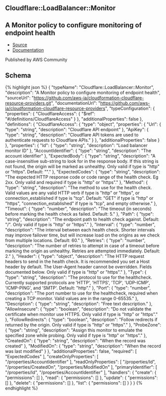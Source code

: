 
## Cloudflare::LoadBalancer::Monitor

## A Monitor policy to configure monitoring of endpoint health

- [Source](https:&#x2F;&#x2F;github.com&#x2F;aws-ia&#x2F;cloudformation-cloudflare-resource-providers.git) 
- [Documentation]()

Published by AWS Community

## Schema
{% highlight json %}
{
    "typeName": "Cloudflare::LoadBalancer::Monitor",
    "description": "A Monitor policy to configure monitoring of endpoint health",
    "sourceUrl": "https://github.com/aws-ia/cloudformation-cloudflare-resource-providers.git",
    "documentationUrl": "https://github.com/aws-ia/cloudformation-cloudflare-resource-providers",
    "typeConfiguration": {
        "properties": {
            "CloudflareAccess": {
                "$ref": "#/definitions/CloudflareAccess"
            }
        },
        "additionalProperties": false
    },
    "definitions": {
        "CloudflareAccess": {
            "type": "object",
            "properties": {
                "Url": {
                    "type": "string",
                    "description": "Cloudflare API endpoint"
                },
                "ApiKey": {
                    "type": "string",
                    "description": "Cloudflare API tokens are used to authenticate requests to Cloudflare APIs."
                }
            },
            "additionalProperties": false
        }
    },
    "properties": {
        "Id": {
            "type": "string",
            "description": "Load balancer monitor ID"
        },
        "AccountIdentifier": {
            "type": "string",
            "description": "The account identifier"
        },
        "ExpectedBody": {
            "type": "string",
            "description": "A case-insensitive sub-string to look for in the response body. If this string is not found, the origin will be marked as unhealthy. Only valid if type is \"http\" or \"https\". Default: \"\"."
        },
        "ExpectedCodes": {
            "type": "string",
            "description": "The expected HTTP response code or code range of the health check. Eg 2xx. Only valid and required if type is \"http\" or \"https\"."
        },
        "Method": {
            "type": "string",
            "description": "The method to use for the health check. Valid values are any valid HTTP verb if type is \"http\" or \"https\", or connection_established if type is \"tcp\". Default: \"GET\" if type is \"http\" or \"https\", \"connection_established\" if type is \"tcp\", and empty otherwise."
        },
        "Timeout": {
            "type": "number",
            "description": "The timeout (in seconds) before marking the health check as failed. Default: 5."
        },
        "Path": {
            "type": "string",
            "description": "The endpoint path to health check against. Default: \"/\". Only valid if type is \"http\" or \"https\"."
        },
        "Interval": {
            "type": "number",
            "description": "The interval between each health check. Shorter intervals may improve failover time, but will increase load on the origins as we check from multiple locations. Default: 60."
        },
        "Retries": {
            "type": "number",
            "description": "The number of retries to attempt in case of a timeout before marking the origin as unhealthy. Retries are attempted immediately. Default: 2."
        },
        "Header": {
            "type": "object",
            "description": "The HTTP request headers to send in the health check. It is recommended you set a Host header by default. The User-Agent header cannot be overridden. Fields documented below. Only valid if type is \"http\" or \"https\"."
        },
        "Type": {
            "type": "string",
            "description": "The protocol to use for the healthcheck. Currently supported protocols are 'HTTP', 'HTTPS', 'TCP', 'UDP-ICMP', 'ICMP-PING', and 'SMTP'. Default: \"http\"."
        },
        "Port": {
            "type": "number",
            "description": "The port number to use for the healthcheck, required when creating a TCP monitor. Valid values are in the range 0-65535."
        },
        "Description": {
            "type": "string",
            "description": "Free text description."
        },
        "AllowInsecure": {
            "type": "boolean",
            "description": "Do not validate the certificate when monitor use HTTPS. Only valid if type is \"http\" or \"https\"."
        },
        "FollowRedirects": {
            "type": "boolean",
            "description": "Follow redirects if returned by the origin. Only valid if type is \"http\" or \"https\"."
        },
        "ProbeZone": {
            "type": "string",
            "description": "Assign this monitor to emulate the specified zone while probing. Only valid if type is \"http\" or \"https\"."
        },
        "CreatedOn": {
            "type": "string",
            "description": "When the record was created"
        },
        "ModifiedOn": {
            "type": "string",
            "description": "When the record was last modified"
        }
    },
    "additionalProperties": false,
    "required": [
        "ExpectedCodes"
    ],
    "createOnlyProperties": [
        "/properties/AccountIdentifier"
    ],
    "readOnlyProperties": [
        "/properties/Id",
        "/properties/CreatedOn",
        "/properties/ModifiedOn"
    ],
    "primaryIdentifier": [
        "/properties/Id",
        "/properties/AccountIdentifier"
    ],
    "handlers": {
        "create": {
            "permissions": []
        },
        "read": {
            "permissions": []
        },
        "update": {
            "permissions": []
        },
        "delete": {
            "permissions": []
        },
        "list": {
            "permissions": []
        }
    }
}
{% endhighlight %}
